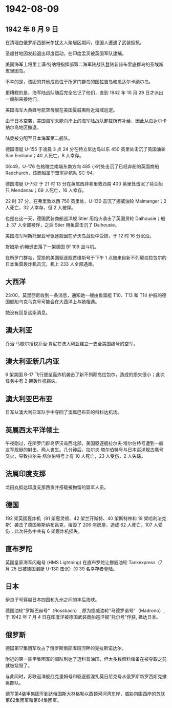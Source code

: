 # 1942-08-09

## 1942 年 8 月 9 日

在清理白俄罗斯西部米尔犹太人聚居区期间，德国人遭遇了武装抵抗。

圣雄甘地因发起退出印度运动，在印度孟买被英国军队逮捕。

美国海军上将里士满·特纳将指挥部第二海军陆战队登陆新赫布里底群岛的圣埃斯皮里图岛。

不幸的是，该团的其他成员位于所罗门群岛的图拉吉岛和瓜达尔卡纳尔岛。

更糟糕的是，海军陆战队随后完全忘记了他们，直到 1942 年 10 月 29
日才派出一艘船来接他们。

美国海军大黄蜂号航空母舰在美国夏威夷附近海域巡逻。

由于日本空袭，美国海军未能向岸上的海军陆战队卸载所有补给，因此从瓜达尔卡纳尔岛地区撤退。

陆奥被分配至日本海军第二舰队。

德国潜艇 U-155 于凌晨 3 点 24 分在特立尼达岛以东 450
英里处击沉了英国油轮 San Emiliano；40 人死亡，8 人幸存。

06:49，U-176 在格陵兰南端东南方向 485 小时处击沉了已经弃船的英国商船
Radchurch，该商船属于盟军护航队 SC-94。

德国潜艇 U-752 于 21 时 13 分在英属西非弗里敦西南 400
英里处击沉了荷兰船只 Mendanau；69 人死亡，16 人幸存。

22 时 37 分，在弗里敦以西 750 英里处，U-130 击沉了挪威油轮 Malmanger；2
人死亡，32 人幸存，但 2 人被俘。

也是在这一天，德国武装商船巡洋舰 Stier 用炮火袭击了英国货轮
Dalhousie；船上 37 人全部被俘，之后 Stier 用鱼雷击沉了 Dalhousie。

美国海军阿斯托里亚号驱逐舰因在萨沃岛战役中受损，于 12 时 16 分沉没。

詹姆斯·约翰逊击落了一架德国 Bf 109 战斗机。

在所罗门群岛，受损的美国驱逐舰贾维斯号于下午 1
点被来自新不列颠岛拉包尔的日本鱼雷轰炸机击沉，机上 233 人全部遇难。

## 大西洋

23:00，莫里西尼收到一条消息，通知她一艘由鱼雷艇 T10、T13 和 T14
护航的德国舰船乌克马克号可能会在大西洋上与她相遇。

她没有回复这条消息。

## 澳大利亚

乔治·马歇尔授权乔治·肯尼在澳大利亚建立一支全美国编号的空军。

## 澳大利亚新几内亚

6 架美国 B-17
飞行堡垒轰炸机袭击了新不列颠岛拉包尔，造成的损失很小；此次任务中有 2
架轰炸机损失。

## 澳大利亚巴布亚

日军从澳大利亚军队手中夺回了澳属巴布亚的科科达机场。

## 英属西太平洋领土

午夜刚过，在所罗门群岛萨沃岛西北部，美国驱逐舰拉尔夫·塔尔伯特号遭到一艘友军舰艇的射击。两人丧生。几分钟后，拉尔夫·塔尔伯特号与日本巡洋舰古鹰号交火，导致拉尔夫·塔尔伯特号上有
10 人死亡，23 人受伤，2 人失踪。

## 法属印度支那

龙田丸抵达印度支那西贡并搭载被拘留的盟军人员。

## 德国

192 架英国轰炸机（91 架惠灵顿、42 架兰开斯特、40 架斯特林和 19
架哈利法克斯）袭击了德国奥斯纳布吕克，摧毁了 206 座房屋，造成 62
人死亡，107 人受伤；此次任务中共有 6 架轰炸机损失。

## 直布罗陀

英国皇家海军闪电号 (HMS Lightning) 在直布罗陀让挪威油轮 Tankexpress（7
月 25 日被德国潜艇 U-130 击沉）的 39 名幸存者登陆。

## 日本

伊良子号穿越日本四国和九州之间的丰后海峡。

德国油轮"罗斯巴赫号"（Rossbach）, 原为挪威油轮"马德罗诺号"（Madrono）,
于 1942 年 7 月 4 日在印度洋被德国武装商船巡洋舰"托尔号"俘获, 抵达日本。

## 俄罗斯

德国第17集团军攻占了俄罗斯南部库班河畔的克拉斯诺达尔。

附近的第一装甲集团军的部队到达了迈科普油田，但大多数燃料储备在被夺取之前就被烧毁了。

与此同时，苏联巡洋舰红克里姆号和驱逐舰涅扎莫日尼克号从俄罗斯新罗西斯克撤离部队。

德军第4装甲集团军到达俄国斯大林格勒以西顿河河湾东岸，威胁包围西岸的苏联第62集团军和第64集团军。

